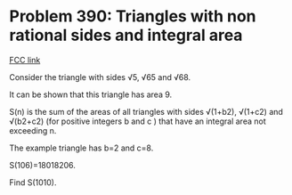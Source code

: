 # Problem 390: Triangles with non rational sides and integral area

[FCC link](https://www.freecodecamp.org/learn/coding-interview-prep/project-euler/problem-390-triangles-with-non-rational-sides-and-integral-area)

Consider the triangle with sides √5, √65 and √68.

It can be shown that this triangle has area 9.

S(n) is the sum of the areas of all triangles with sides √(1+b2), √(1+c2) and
√(b2+c2) (for positive integers b and c ) that have an integral area not
exceeding n.

The example triangle has b=2 and c=8.

S(106)=18018206.

Find S(1010).
